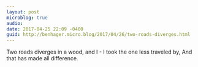 ```yaml
---
layout: post
microblog: true
audio: 
date: 2017-04-25 22:09 -0400
guid: http://benhager.micro.blog/2017/04/26/two-roads-diverges.html
---
```

Two roads diverges in a wood, and I - 
I took the one less traveled by,
And that has made all difference.

